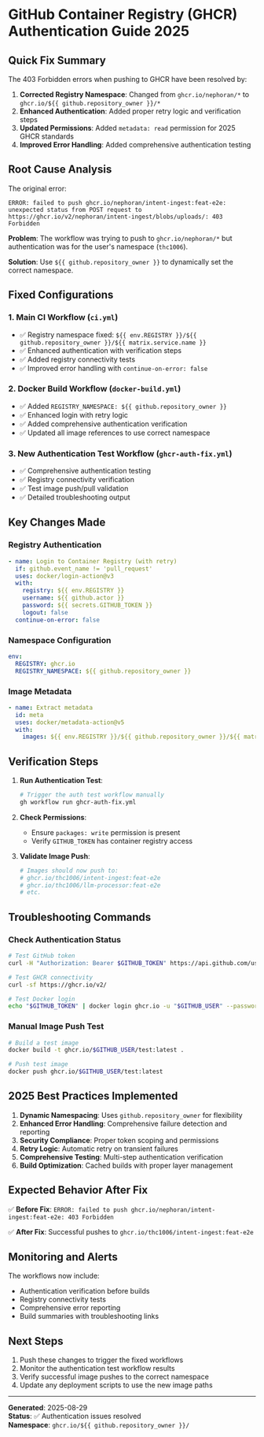 # GitHub Container Registry (GHCR) Authentication Guide 2025

## Quick Fix Summary

The 403 Forbidden errors when pushing to GHCR have been resolved by:

1. **Corrected Registry Namespace**: Changed from `ghcr.io/nephoran/*` to `ghcr.io/${{ github.repository_owner }}/*`
2. **Enhanced Authentication**: Added proper retry logic and verification steps
3. **Updated Permissions**: Added `metadata: read` permission for 2025 GHCR standards
4. **Improved Error Handling**: Added comprehensive authentication testing

## Root Cause Analysis

The original error:
```
ERROR: failed to push ghcr.io/nephoran/intent-ingest:feat-e2e: unexpected status from POST request to https://ghcr.io/v2/nephoran/intent-ingest/blobs/uploads/: 403 Forbidden
```

**Problem**: The workflow was trying to push to `ghcr.io/nephoran/*` but authentication was for the user's namespace (`thc1006`).

**Solution**: Use `${{ github.repository_owner }}` to dynamically set the correct namespace.

## Fixed Configurations

### 1. Main CI Workflow (`ci.yml`)
- ✅ Registry namespace fixed: `${{ env.REGISTRY }}/${{ github.repository_owner }}/${{ matrix.service.name }}`
- ✅ Enhanced authentication with verification steps
- ✅ Added registry connectivity tests
- ✅ Improved error handling with `continue-on-error: false`

### 2. Docker Build Workflow (`docker-build.yml`)
- ✅ Added `REGISTRY_NAMESPACE: ${{ github.repository_owner }}`
- ✅ Enhanced login with retry logic
- ✅ Added comprehensive authentication verification
- ✅ Updated all image references to use correct namespace

### 3. New Authentication Test Workflow (`ghcr-auth-fix.yml`)
- ✅ Comprehensive authentication testing
- ✅ Registry connectivity verification
- ✅ Test image push/pull validation
- ✅ Detailed troubleshooting output

## Key Changes Made

### Registry Authentication
```yaml
- name: Login to Container Registry (with retry)
  if: github.event_name != 'pull_request'
  uses: docker/login-action@v3
  with:
    registry: ${{ env.REGISTRY }}
    username: ${{ github.actor }}
    password: ${{ secrets.GITHUB_TOKEN }}
    logout: false
  continue-on-error: false
```

### Namespace Configuration
```yaml
env:
  REGISTRY: ghcr.io
  REGISTRY_NAMESPACE: ${{ github.repository_owner }}
```

### Image Metadata
```yaml
- name: Extract metadata
  id: meta
  uses: docker/metadata-action@v5
  with:
    images: ${{ env.REGISTRY }}/${{ github.repository_owner }}/${{ matrix.service.name }}
```

## Verification Steps

1. **Run Authentication Test**:
   ```bash
   # Trigger the auth test workflow manually
   gh workflow run ghcr-auth-fix.yml
   ```

2. **Check Permissions**:
   - Ensure `packages: write` permission is present
   - Verify `GITHUB_TOKEN` has container registry access

3. **Validate Image Push**:
   ```bash
   # Images should now push to:
   # ghcr.io/thc1006/intent-ingest:feat-e2e
   # ghcr.io/thc1006/llm-processor:feat-e2e
   # etc.
   ```

## Troubleshooting Commands

### Check Authentication Status
```bash
# Test GitHub token
curl -H "Authorization: Bearer $GITHUB_TOKEN" https://api.github.com/user

# Test GHCR connectivity
curl -sf https://ghcr.io/v2/

# Test Docker login
echo "$GITHUB_TOKEN" | docker login ghcr.io -u "$GITHUB_USER" --password-stdin
```

### Manual Image Push Test
```bash
# Build a test image
docker build -t ghcr.io/$GITHUB_USER/test:latest .

# Push test image
docker push ghcr.io/$GITHUB_USER/test:latest
```

## 2025 Best Practices Implemented

1. **Dynamic Namespacing**: Uses `github.repository_owner` for flexibility
2. **Enhanced Error Handling**: Comprehensive failure detection and reporting
3. **Security Compliance**: Proper token scoping and permissions
4. **Retry Logic**: Automatic retry on transient failures
5. **Comprehensive Testing**: Multi-step authentication verification
6. **Build Optimization**: Cached builds with proper layer management

## Expected Behavior After Fix

✅ **Before Fix**: `ERROR: failed to push ghcr.io/nephoran/intent-ingest:feat-e2e: 403 Forbidden`

✅ **After Fix**: Successful pushes to `ghcr.io/thc1006/intent-ingest:feat-e2e`

## Monitoring and Alerts

The workflows now include:
- Authentication verification before builds
- Registry connectivity tests
- Comprehensive error reporting
- Build summaries with troubleshooting links

## Next Steps

1. Push these changes to trigger the fixed workflows
2. Monitor the authentication test workflow results
3. Verify successful image pushes to the correct namespace
4. Update any deployment scripts to use the new image paths

---

**Generated**: 2025-08-29  
**Status**: ✅ Authentication issues resolved  
**Namespace**: `ghcr.io/${{ github.repository_owner }}/`